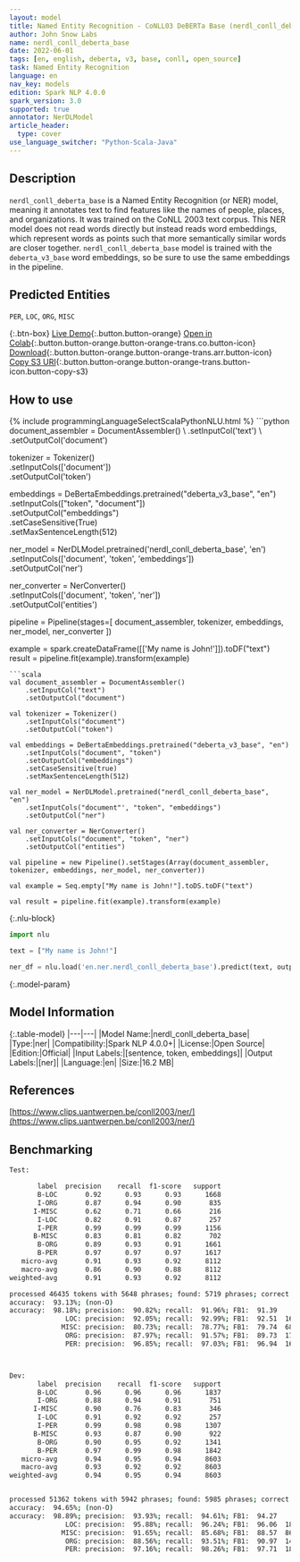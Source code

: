 ```yaml
---
layout: model
title: Named Entity Recognition - CoNLL03 DeBERTa Base (nerdl_conll_deberta_base)
author: John Snow Labs
name: nerdl_conll_deberta_base
date: 2022-06-01
tags: [en, english, deberta, v3, base, conll, open_source]
task: Named Entity Recognition
language: en
nav_key: models
edition: Spark NLP 4.0.0
spark_version: 3.0
supported: true
annotator: NerDLModel
article_header:
  type: cover
use_language_switcher: "Python-Scala-Java"
---
```


## Description

`nerdl_conll_deberta_base` is a Named Entity Recognition (or NER) model, meaning it annotates text to find features like the names of people, places, and organizations. It was trained on the CoNLL 2003 text corpus. This NER model does not read words directly but instead reads word embeddings, which represent words as points such that more semantically similar words are closer together. `nerdl_conll_deberta_base` model is trained with the `deberta_v3_base` word embeddings, so be sure to use the same embeddings in the pipeline.

## Predicted Entities

`PER`, `LOC`, `ORG`, `MISC`

{:.btn-box}
[Live Demo](https://demo.johnsnowlabs.com/public/NER_EN){:.button.button-orange}
[Open in Colab](https://colab.research.google.com/github/JohnSnowLabs/spark-nlp-workshop/blob/master/tutorials/streamlit_notebooks/NER_EN.ipynb){:.button.button-orange.button-orange-trans.co.button-icon}
[Download](https://s3.amazonaws.com/auxdata.johnsnowlabs.com/public/models/nerdl_conll_deberta_base_en_4.0.0_3.0_1654102358585.zip){:.button.button-orange.button-orange-trans.arr.button-icon}
[Copy S3 URI](s3://auxdata.johnsnowlabs.com/public/models/nerdl_conll_deberta_base_en_4.0.0_3.0_1654102358585.zip){:.button.button-orange.button-orange-trans.button-icon.button-copy-s3}

## How to use



<div class="tabs-box" markdown="1">
{% include programmingLanguageSelectScalaPythonNLU.html %}
```python
document_assembler = DocumentAssembler() \
    .setInputCol('text') \
    .setOutputCol('document')

tokenizer = Tokenizer() \
    .setInputCols(['document']) \
    .setOutputCol('token')

embeddings = DeBertaEmbeddings.pretrained("deberta_v3_base", "en")\
      .setInputCols(["token", "document"])\
      .setOutputCol("embeddings")\
      .setCaseSensitive(True)\
      .setMaxSentenceLength(512)

ner_model = NerDLModel.pretrained('nerdl_conll_deberta_base', 'en') \
    .setInputCols(['document', 'token', 'embeddings']) \
    .setOutputCol('ner')

ner_converter = NerConverter() \
    .setInputCols(['document', 'token', 'ner']) \
    .setOutputCol('entities')

pipeline = Pipeline(stages=[
    document_assembler, 
    tokenizer,
    embeddings,
    ner_model,
    ner_converter
])

example = spark.createDataFrame([['My name is John!']]).toDF("text")
result = pipeline.fit(example).transform(example)
```
```scala
val document_assembler = DocumentAssembler() 
    .setInputCol("text") 
    .setOutputCol("document")

val tokenizer = Tokenizer() 
    .setInputCols("document") 
    .setOutputCol("token")

val embeddings = DeBertaEmbeddings.pretrained("deberta_v3_base", "en")
    .setInputCols("document", "token") 
    .setOutputCol("embeddings")
    .setCaseSensitive(true)
    .setMaxSentenceLength(512)

val ner_model = NerDLModel.pretrained("nerdl_conll_deberta_base", "en") 
    .setInputCols("document"', "token", "embeddings") 
    .setOutputCol("ner")

val ner_converter = NerConverter() 
    .setInputCols("document", "token", "ner") 
    .setOutputCol("entities")

val pipeline = new Pipeline().setStages(Array(document_assembler, tokenizer, embeddings, ner_model, ner_converter))

val example = Seq.empty["My name is John!"].toDS.toDF("text")

val result = pipeline.fit(example).transform(example)
```

{:.nlu-block}
```python
import nlu

text = ["My name is John!"]

ner_df = nlu.load('en.ner.nerdl_conll_deberta_base').predict(text, output_level='token')
```
</div>

{:.model-param}
## Model Information

{:.table-model}
|---|---|
|Model Name:|nerdl_conll_deberta_base|
|Type:|ner|
|Compatibility:|Spark NLP 4.0.0+|
|License:|Open Source|
|Edition:|Official|
|Input Labels:|[sentence, token, embeddings]|
|Output Labels:|[ner]|
|Language:|en|
|Size:|16.2 MB|

## References

[https://www.clips.uantwerpen.be/conll2003/ner/](https://www.clips.uantwerpen.be/conll2003/ner/)

## Benchmarking

```bash
Test:

       label  precision    recall  f1-score   support
       B-LOC       0.92      0.93      0.93      1668
       I-ORG       0.87      0.94      0.90       835
      I-MISC       0.62      0.71      0.66       216
       I-LOC       0.82      0.91      0.87       257
       I-PER       0.99      0.99      0.99      1156
      B-MISC       0.83      0.81      0.82       702
       B-ORG       0.89      0.93      0.91      1661
       B-PER       0.97      0.97      0.97      1617
   micro-avg       0.91      0.93      0.92      8112
   macro-avg       0.86      0.90      0.88      8112
weighted-avg       0.91      0.93      0.92      8112

processed 46435 tokens with 5648 phrases; found: 5719 phrases; correct: 5194.
accuracy:  93.13%; (non-O)
accuracy:  98.18%; precision:  90.82%; recall:  91.96%; FB1:  91.39
              LOC: precision:  92.05%; recall:  92.99%; FB1:  92.51  1685
             MISC: precision:  80.73%; recall:  78.77%; FB1:  79.74  685
              ORG: precision:  87.97%; recall:  91.57%; FB1:  89.73  1729
              PER: precision:  96.85%; recall:  97.03%; FB1:  96.94  1620



Dev:                                                                                
       label  precision    recall  f1-score   support
       B-LOC       0.96      0.96      0.96      1837
       I-ORG       0.88      0.94      0.91       751
      I-MISC       0.90      0.76      0.83       346
       I-LOC       0.91      0.92      0.92       257
       I-PER       0.99      0.98      0.98      1307
      B-MISC       0.93      0.87      0.90       922
       B-ORG       0.90      0.95      0.92      1341
       B-PER       0.97      0.99      0.98      1842
   micro-avg       0.94      0.95      0.94      8603
   macro-avg       0.93      0.92      0.92      8603
weighted-avg       0.94      0.95      0.94      8603


processed 51362 tokens with 5942 phrases; found: 5985 phrases; correct: 5622.
accuracy:  94.65%; (non-O)
accuracy:  98.89%; precision:  93.93%; recall:  94.61%; FB1:  94.27
              LOC: precision:  95.88%; recall:  96.24%; FB1:  96.06  1844
             MISC: precision:  91.65%; recall:  85.68%; FB1:  88.57  862
              ORG: precision:  88.56%; recall:  93.51%; FB1:  90.97  1416
              PER: precision:  97.16%; recall:  98.26%; FB1:  97.71  1863
```
